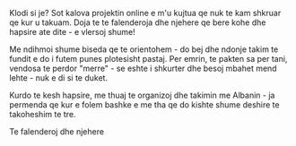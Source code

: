 Klodi si je? Sot kalova projektin online e m'u kujtua qe nuk te kam shkruar qe kur u takuam. Doja te te falenderoja dhe njehere qe bere kohe dhe hapsire ate dite - e vlersoj shume! 

Me ndihmoi shume biseda qe te orientohem - do bej dhe ndonje takim te fundit e do i futem punes plotesisht pastaj. Per emrin, te pakten sa per tani, vendosa te perdor "merre" - se eshte i shkurter dhe besoj mbahet mend lehte - nuk e di si te duket.

Kurdo te kesh hapsire, me thuaj te organizoj dhe takimin me Albanin - ja permenda qe kur e folem bashke e me tha qe do kishte shume deshire te takoheshim te tre. 

Te falenderoj dhe njehere